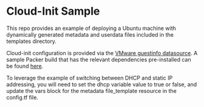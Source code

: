 # Cloud-Init Sample

This repo provides an example of deploying a Ubuntu machine with dynamically generated metadata and userdata files included in the templates directory.

Cloud-init configuration is provided via the [VMware guestinfo datasource](https://github.com/vmware/cloud-init-vmware-guestinfo). A sample Packer build that has the relevant dependencies pre-installed can be found [here](https://github.com/grantorchard/packer-vsphere-cloudinit).

To leverage the example of switching between DHCP and static IP addressing, you will need to set the dhcp variable value to true or false, and update the vars block for the metadata file_template resource in the config.tf file.